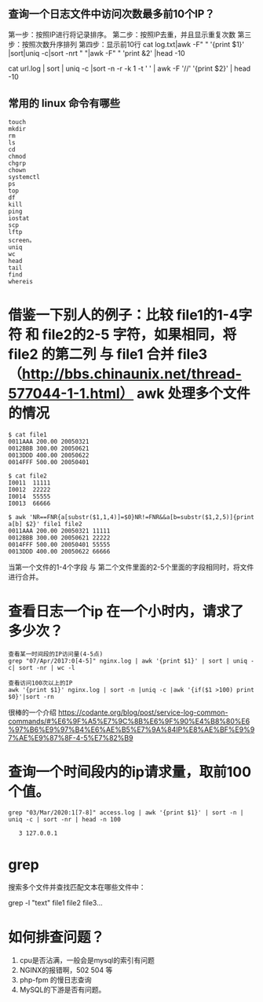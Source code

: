 ## 查询一个日志文件中访问次数最多前10个IP？
第一步：按照IP进行将记录排序。
第二步：按照IP去重，并且显示重复次数
第三步：按照次数升序排列
第四步：显示前10行
cat log.txt|awk -F" " '{print $1}' |sort|uniq -c|sort -nrt " "|awk -F" " 'print &2' |head -10

cat url.log | sort | uniq -c |sort -n -r -k 1 -t   ' ' | awk -F  '//'  '{print $2}' | head -10

## 常用的 linux 命令有哪些
````
touch 
mkdir 
rm 
ls 
cd 
chmod 
chgrp 
chown 
systemctl 
ps 
top 
df 
kill
ping
iostat
scp
lftp
screen。
uniq
wc
head
tail
find
whereis

````

# 借鉴一下别人的例子：比较 file1的1-4字符 和 file2的2-5 字符，如果相同，将file2 的第二列 与 file1 合并 file3（http://bbs.chinaunix.net/thread-577044-1-1.html） awk 处理多个文件的情况
````
$ cat file1
0011AAA 200.00 20050321 
0012BBB 300.00 20050621 
0013DDD 400.00 20050622 
0014FFF 500.00 20050401 

$ cat file2
I0011  11111 
I0012  22222 
I0014  55555 
I0013  66666 

$ awk 'NR==FNR{a[substr($1,1,4)]=$0}NR!=FNR&&a[b=substr($1,2,5)]{print a[b] $2}' file1 file2
0011AAA 200.00 20050321 11111
0012BBB 300.00 20050621 22222
0014FFF 500.00 20050401 55555
0013DDD 400.00 20050622 66666
````
当第一个文件的1-4个字段  与 第二个文件里面的2-5个里面的字段相同时，将文件进行合并。

# 查看日志一个ip 在一个小时内，请求了多少次？
````
查看某一时间段的IP访问量(4-5点)
grep "07/Apr/2017:0[4-5]" nginx.log | awk '{print $1}' | sort | uniq -c| sort -nr | wc -l
````

````
查看访问100次以上的IP
awk '{print $1}' nginx.log | sort -n |uniq -c |awk '{if($1 >100) print $0}'|sort -rn
````

很棒的一个介绍
https://codante.org/blog/post/service-log-common-commands/#%E6%9F%A5%E7%9C%8B%E6%9F%90%E4%B8%80%E6%97%B6%E9%97%B4%E6%AE%B5%E7%9A%84IP%E8%AE%BF%E9%97%AE%E9%87%8F-4-5%E7%82%B9

# 查询一个时间段内的ip请求量，取前100个值。
````
grep "03/Mar/2020:1[7-8]" access.log | awk '{print $1}' | sort -n | uniq -c | sort -nr | head -n 100

   3 127.0.0.1
   ````
# grep
搜索多个文件并查找匹配文本在哪些文件中：

grep -l "text" file1 file2 file3...

# 如何排查问题？
1. cpu是否沾满，一般会是mysql的索引有问题
2. NGINX的报错啊，502 504 等
3. php-fpm 的慢日志查询
4. MySQL的下游是否有问题。